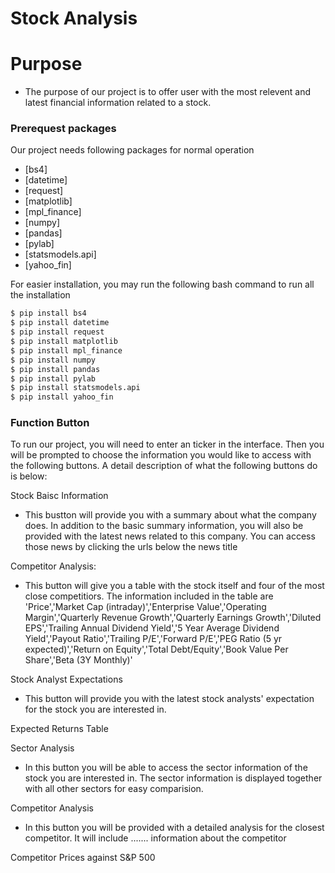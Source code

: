 # Stock Analysis

# Purpose
  - The purpose of our project is to offer user with the most relevent and latest financial information related to a stock.


### Prerequest packages

Our project needs following packages for normal operation


* [bs4] 
* [datetime]
* [request] 
* [matplotlib]
* [mpl_finance]
* [numpy]
* [pandas] 
* [pylab] 
* [statsmodels.api]
* [yahoo_fin]

For easier installation, you may run the following bash command to run all the installation
```sh
$ pip install bs4
$ pip install datetime
$ pip install request
$ pip install matplotlib
$ pip install mpl_finance
$ pip install numpy
$ pip install pandas
$ pip install pylab
$ pip install statsmodels.api
$ pip install yahoo_fin
```

### Function Button
To run our project, you will need to enter an ticker in the interface. Then you will be prompted to choose the information you would like to access with the following buttons. A detail description of what the following buttons do is below:

Stock Baisc Information
- This bustton will provide you with a summary about what the company does. In addition to the basic summary information, you will also be provided with the latest news related to this company. You can access those news by clicking the urls below the news title

Competitor Analysis:
- This button will give you a table with the stock itself and four of the most close competitiors. The information included in the table are 'Price','Market Cap (intraday)','Enterprise Value','Operating Margin','Quarterly Revenue Growth','Quarterly Earnings Growth','Diluted EPS','Trailing Annual Dividend Yield','5 Year Average Dividend Yield','Payout Ratio','Trailing P/E','Forward P/E','PEG Ratio (5 yr expected)','Return on Equity','Total Debt/Equity','Book Value Per Share','Beta (3Y Monthly)'

Stock Analyst Expectations
- This button will provide you with the latest stock analysts' expectation for the stock you are interested in.

Expected Returns Table



Sector Analysis
- In this button you will be able to access the sector information of the stock you are interested in. The sector information is displayed together with all other sectors for easy comparision.

Competitor Analysis
- In this button you will be provided with a detailed analysis for the closest competitor. It will include .......  information about the competitor

Competitor Prices against S&P 500





